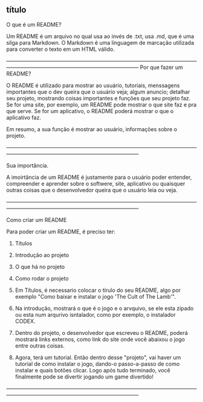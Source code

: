 ## título

O que é um README?

Um README é um arquivo no qual usa ao invés de .txt, usa .md, que é uma silga para Markdown. O Markdown é uma linguagem de marcação utilizada para converter o texto em um HTML válido.

—————————————————————————————————————————————————————————————
Por que fazer um README?

O README é utilizado para mostrar ao usuário, tutoriais,  menssagens importantes que o dev queira que o usuário veja; algum anuncio; detalhar seu projeto, mostrando coisas importantes e funções que seu projeto faz. Se for uma site, por exemplo, um README pode mostrar o que site faz e pra que serve. Se for um aplicativo, o README poderá mostrar o que o aplicativo faz.

Em resumo, a sua função é mostrar ao usuário, informações sobre o projeto.

—————————————————————————————————————————————————————————————

Sua importância.

A imoirtância de um README é justamente para o usuário poder entender, compreender e aprender sobre o softwere, site, aplicativo ou quaisquer outras coisas que o desenvolvedor queira que o usuário leia ou veja.

—————————————————————————————————————————————————————————————

Como criar um README

Para poder criar um README, é preciso ter:

1) Títulos
2) Introdução ao projeto
3) O que há no projeto
4) Como rodar o projeto

1) Em Títulos, é necessario colocar o tírulo do seu README, algo por exemplo "Como baixar e instalar o jogo 'The Cult of The Lamb'".

2) Na introdução, mostrará o que é o jogo e o arvquivo, se ele esta zipado ou esta num arqurivo isntalador, como por exemplo, o instalador CODEX.

3) Dentro do projeto, o desenvolvedor que escreveu o README,
poderá mostrará links externos, como link do site onde você abaixou o jogo entre outras coisas.

4) Agora, terá um tutorial. Então dentro desse "projeto", vai haver um tutorial de como instalar o jogo, dando-o passo-a-passo de como instalar e quais botões clicar. Logo após tudo terminado, você finalmente pode se divertir jogando um game divertido!

—————————————————————————————————————————————————————————————